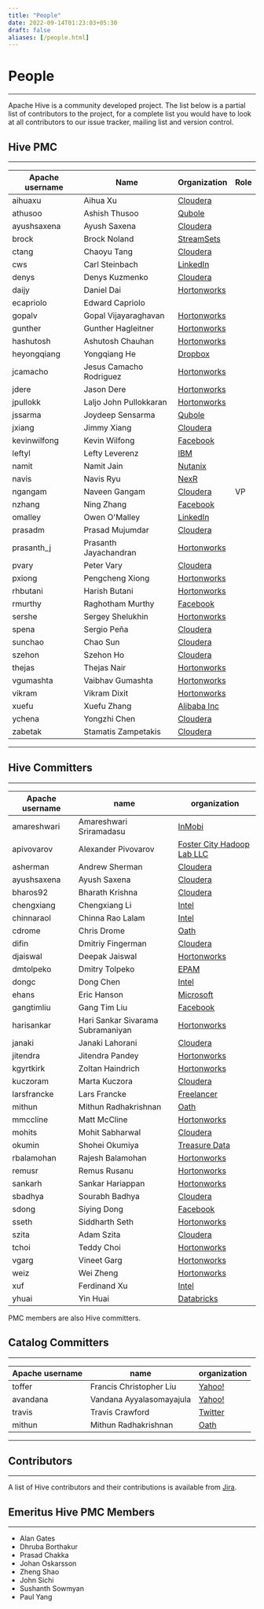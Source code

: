```yaml
---
title: "People"
date: 2022-09-14T01:23:03+05:30
draft: false
aliases: [/people.html]
---
```


<!---
  Licensed to the Apache Software Foundation (ASF) under one
  or more contributor license agreements.  See the NOTICE file
  distributed with this work for additional information
  regarding copyright ownership.  The ASF licenses this file
  to you under the Apache License, Version 2.0 (the
  "License"); you may not use this file except in compliance
  with the License.  You may obtain a copy of the License at

  http://www.apache.org/licenses/LICENSE-2.0

  Unless required by applicable law or agreed to in writing,
  software distributed under the License is distributed on an
  "AS IS" BASIS, WITHOUT WARRANTIES OR CONDITIONS OF ANY
  KIND, either express or implied.  See the License for the
  specific language governing permissions and limitations
  under the License. -->

# People
---


Apache Hive is a community developed project. The list below is a partial
list of contributors to the project, for a complete list you would have to look
at all contributors to our issue tracker, mailing list and version control.



## Hive PMC
---

| Apache username | Name                    | Organization                                       | Role |
|-----------------|-------------------------|----------------------------------------------------|------|
| aihuaxu         | Aihua Xu                | <a href="http://cloudera.com/">Cloudera</a>        |      |
| athusoo         | Ashish Thusoo           | <a href="http://qubole.com/">Qubole</a>            |      |
| ayushsaxena     | Ayush Saxena            | <a href="http://cloudera.com/">Cloudera</a>        |      |
| brock           | Brock Noland            | <a href="http://streamsets.com/">StreamSets</a>    |      |
| ctang           | Chaoyu Tang             | <a href="http://cloudera.com/">Cloudera</a>        |      |
| cws             | Carl Steinbach          | <a href="http://linkedin.com">LinkedIn</a>         |      |
| denys           | Denys Kuzmenko          | <a href="http://cloudera.com/">Cloudera</a>        |      |
| daijy           | Daniel Dai              | <a href="http://hortonworks.com/">Hortonworks</a>  |      |
| ecapriolo       | Edward Capriolo         |                                                    |      |
| gopalv          | Gopal Vijayaraghavan    | <a href="http://hortonworks.com/">Hortonworks</a>  |      |
| gunther         | Gunther Hagleitner      | <a href="http://hortonworks.com/">Hortonworks</a>  |      |
| hashutosh       | Ashutosh Chauhan        | <a href="http://hortonworks.com/">Hortonworks</a>  |      |
| heyongqiang     | Yongqiang He            | <a href="http://dropbox.com/">Dropbox</a>          |      |
| jcamacho        | Jesus Camacho Rodriguez | <a href="http://hortonworks.com/">Hortonworks</a>  |      |
| jdere           | Jason Dere              | <a href="http://hortonworks.com/">Hortonworks</a>  |      |
| jpullokk        | Laljo John Pullokkaran  | <a href="http://hortonworks.com/">Hortonworks</a>  |      |
| jssarma         | Joydeep Sensarma        | <a href="http://qubole.com/">Qubole</a>            |      |
| jxiang          | Jimmy Xiang             | <a href="http://cloudera.com/">Cloudera</a>        |      |
| kevinwilfong    | Kevin Wilfong           | <a href="http://facebook.com/">Facebook</a>        |      |
| leftyl          | Lefty Leverenz          | <a href="https://www.ibm.com/">IBM</a>             |      |
| namit           | Namit Jain              | <a href="http://www.nutanix.com/">Nutanix</a>      |      |
| navis           | Navis Ryu               | <a href="http://nexr.com/">NexR</a>                |      |
| ngangam         | Naveen Gangam           | <a href="http://cloudera.com/">Cloudera</a>        | VP   |
| nzhang          | Ning Zhang              | <a href="http://facebook.com/">Facebook</a>        |      |
| omalley         | Owen O'Malley           | <a href="http://linkedin.com/">LinkedIn</a>        |      |
| prasadm         | Prasad Mujumdar         | <a href="http://cloudera.com/">Cloudera</a>        |      |
| prasanth_j      | Prasanth Jayachandran   | <a href="http://hortonworks.com/">Hortonworks</a>  |      |
| pvary           | Peter Vary              | <a href="http://cloudera.com/">Cloudera</a>        |      |
| pxiong          | Pengcheng Xiong         | <a href="http://hortonworks.com/">Hortonworks</a>  |      |
| rhbutani        | Harish Butani           | <a href="http://hortonworks.com/">Hortonworks</a>  |      |
| rmurthy         | Raghotham Murthy        | <a href="http://facebook.com/">Facebook</a>        |      |
| sershe          | Sergey Shelukhin        | <a href="http://hortonworks.com/">Hortonworks</a>  |      |
| spena           | Sergio Peña             | <a href="http://cloudera.com/">Cloudera</a>        |      |
| sunchao         | Chao Sun                | <a href="http://cloudera.com/">Cloudera</a>        |      |
| szehon          | Szehon Ho               | <a href="http://cloudera.com/">Cloudera</a>        |      |
| thejas          | Thejas Nair             | <a href="http://hortonworks.com/">Hortonworks</a>  |      |
| vgumashta       | Vaibhav Gumashta        | <a href="http://hortonworks.com/">Hortonworks</a>  |      |
| vikram          | Vikram Dixit            | <a href="http://hortonworks.com/">Hortonworks</a>  |      |
| xuefu           | Xuefu Zhang             | <a href="https://www.alibaba.com/">Alibaba Inc</a> |      |
| ychena          | Yongzhi Chen            | <a href="http://cloudera.com/">Cloudera</a>        |      |
| zabetak         | Stamatis Zampetakis     | <a href="http://cloudera.com/">Cloudera</a>        |      |

---
## Hive Committers
---
| Apache username | name                              | organization                                                                 |
|-----------------|-----------------------------------|------------------------------------------------------------------------------|
| amareshwari     | Amareshwari Sriramadasu           | <a href="http://www.inmobi.com/">InMobi</a>                                  |
| apivovarov      | Alexander Pivovarov               | <a href="http://fostercitylab.crabdance.com/">Foster City Hadoop Lab LLC</a> |
| asherman        | Andrew Sherman                    | <a href="http://cloudera.com/">Cloudera</a>                                  |
| ayushsaxena     | Ayush Saxena                      | <a href="http://cloudera.com/">Cloudera</a>                                  |
| bharos92        | Bharath Krishna                   | <a href="http://cloudera.com/">Cloudera</a>                                  |
| chengxiang      | Chengxiang Li                     | <a href="http://intel.com/">Intel</a>                                        |
| chinnaraol      | Chinna Rao Lalam                  | <a href="http://intel.com/">Intel</a>                                        |
| cdrome          | Chris Drome                       | <a href="https://www.oath.com/">Oath</a>                                     |
| difin           | Dmitriy Fingerman                 | <a href="http://cloudera.com/">Cloudera</a>                                  |
| djaiswal        | Deepak Jaiswal                    | <a href="http://hortonworks.com/">Hortonworks</a>                            |
| dmtolpeko       | Dmitry Tolpeko                    | <a href="http://www.epam.com/">EPAM</a>                                      |
| dongc           | Dong Chen                         | <a href="http://intel.com/">Intel</a>                                        |
| ehans           | Eric Hanson                       | <a href="http://microsoft.com">Microsoft</a>                                 |
| gangtimliu      | Gang Tim Liu                      | <a href="http://facebook.com/">Facebook</a>                                  |
| harisankar      | Hari Sankar Sivarama Subramaniyan | <a href="http://hortonworks.com/">Hortonworks</a>                            |
| janaki          | Janaki Lahorani                   | <a href="http://cloudera.com/">Cloudera</a>                                  |
| jitendra        | Jitendra Pandey                   | <a href="http://hortonworks.com/">Hortonworks</a>                            |
| kgyrtkirk       | Zoltan Haindrich                  | <a href="http://hortonworks.com/">Hortonworks</a>                            |
| kuczoram        | Marta Kuczora                     | <a href="http://cloudera.com/">Cloudera</a>                                  |
| larsfrancke     | Lars Francke                      | <a href="http://lars-francke.de/en/">Freelancer</a>                          |
| mithun          | Mithun Radhakrishnan              | <a href="https://www.oath.com/">Oath</a>                                     |
| mmccline        | Matt McCline                      | <a href="http://hortonworks.com/">Hortonworks</a>                            |
| mohits          | Mohit Sabharwal                   | <a href="http://cloudera.com/">Cloudera</a>                                  |
| okumin          | Shohei Okumiya                    | <a href="https://www.treasuredata.com/">Treasure Data</a>                    |
| rbalamohan      | Rajesh Balamohan                  | <a href="http://hortonworks.com/">Hortonworks</a>                            |
| remusr          | Remus Rusanu                      | <a href="http://hortonworks.com/">Hortonworks</a>                            |
| sankarh         | Sankar Hariappan                  | <a href="http://hortonworks.com/">Hortonworks</a>                            |
| sbadhya         | Sourabh Badhya                    | <a href="http://cloudera.com/">Cloudera</a>                                  |
| sdong           | Siying Dong                       | <a href="http://facebook.com/">Facebook</a>                                  |
| sseth           | Siddharth Seth                    | <a href="http://hortonworks.com/">Hortonworks</a>                            |
| szita           | Adam Szita                        | <a href="http://cloudera.com/">Cloudera</a>                                  |
| tchoi           | Teddy Choi                        | <a href="http://hortonworks.com/">Hortonworks</a>                            |
| vgarg           | Vineet Garg                       | <a href="http://hortonworks.com/">Hortonworks</a>                            |
| weiz            | Wei Zheng                         | <a href="http://hortonworks.com/">Hortonworks</a>                            |
| xuf             | Ferdinand Xu                      | <a href="http://intel.com/">Intel</a>                                        |
| yhuai           | Yin Huai                          | <a href="http://databricks.com/">Databricks</a>                              |

PMC members are also Hive committers.

## Catalog Committers
---
| Apache username | name                     | organization                             |
|-----------------|--------------------------|------------------------------------------|
| toffer          | Francis Christopher Liu  | <a href="http://yahoo.com/">Yahoo!</a>   |
| avandana        | Vandana Ayyalasomayajula | <a href="http://yahoo.com/">Yahoo!</a>   |
| travis          | Travis Crawford          | <a href="http://twitter.com">Twitter</a> |
| mithun          | Mithun Radhakrishnan     | <a href="https://www.oath.com/">Oath</a> |


---
## Contributors
---
A list of Hive contributors and their contributions is available from
[Jira](https://issues.apache.org/jira/secure/ConfigureReport.jspa?projectOrFilterId=project-12310843&amp;statistictype=assignees&amp;selectedProjectId=12310843&amp;reportKey=com.atlassian.jira.plugin.system.reports%3Apie-report&amp;Next=Next).

## Emeritus Hive PMC Members
---
* Alan Gates
* Dhruba Borthakur
* Prasad Chakka
* Johan Oskarsson
* Zheng Shao
* John Sichi
* Sushanth Sowmyan
* Paul Yang
